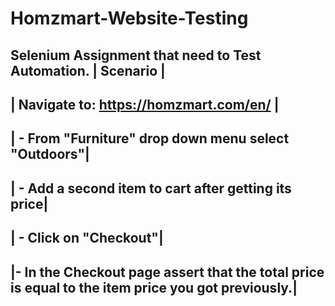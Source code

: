 # Homzmart-Website-Testing
Selenium Assignment that need to Test Automation.
   | Scenario |
   -----------------
   | Navigate to: https://homzmart.com/en/ |
   ----------------------------------------------
   | - From "Furniture" drop down menu select "Outdoors"|
   -----------------------------------------------
   | - Add a second item to cart after getting its price|
   -----------------------------------------------
   | - Click on "Checkout"|
   -----------------------------------------------
   |- In the Checkout page assert that the total price is equal to the item price you got previously.|
   -----------------------------------------------

